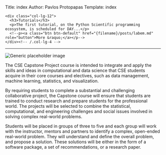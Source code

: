 Title: index
Author: Pavlos Protopapas
Template: index


<div class="row">

    <div class="col-lg-12">
      <h3>Tutorials</h3>
      <p>The first tutorial, on the Python Scientific programming ecosystem, is scheduled for DAY...</p>
      <!--p><a class="btn btn-default" href="{filename}/posts/labem.md" role="button">More &raquo;</a></p-->
    </div><!-- /.col-lg-4 -->
</div>

<hr/>
<div class="row">
    <div class="col-lg-4">
      <img class="img-responsive" src="{filename}/static/mcmc-3d.gif" alt="Generic placeholder image">
    </div>
<div class="col-lg-8">
<p> The CSE Capstone Project course is intended to integrate and apply the skills and ideas in computational and data science that CSE students acquire in their core courses and electives, such as data management, machine learning, statistics, and visualization.</p>

<p>By requiring students to complete a substantial and challenging collaborative project, the Capstone course will ensure that students are trained to conduct research and prepare students for the professional world. The projects will be selected to combine the statistical, computational, and engineering challenges and social issues involved in solving complex real-world problems.</p>

<p>Students will be placed in groups of three to five and each group will work with the instructor, mentors and partners to identify a complex, open-ended real-world problem. They will understand and define the overall problem, and propose a solution. These solutions will be either in the form of a software package, a set of recommendations, or a research paper.</p>
</div>
</div>
